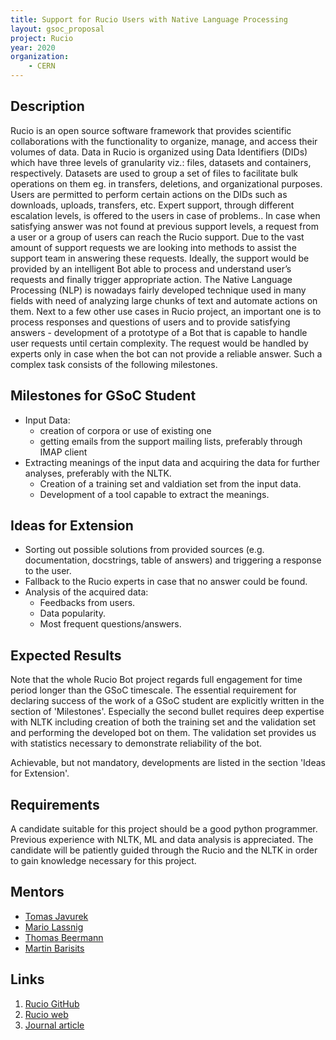 ```yaml
---
title: Support for Rucio Users with Native Language Processing
layout: gsoc_proposal
project: Rucio
year: 2020
organization:
    - CERN
---
```


## Description

Rucio is an open source software framework that provides scientific collaborations with the functionality to organize, manage, and access their volumes of data. Data in Rucio is organized using Data Identifiers (DIDs) which have three levels of granularity viz.: files, datasets and containers, respectively. Datasets are used to group a set of files to facilitate bulk operations on them eg. in transfers, deletions, and organizational purposes. Users are permitted to perform certain actions on the DIDs such as downloads, uploads, transfers, etc. Expert support, through different escalation levels, is offered to the users in case of problems.. In case when satisfying answer was not found at previous support levels, a request from a user or a group of users can reach the Rucio support. Due to the vast amount of support requests we are looking into methods to assist the support team in answering these requests. Ideally, the support would be provided by an intelligent Bot able to process and understand user’s requests and finally trigger appropriate action. 
The Native Language Processing (NLP) is nowadays fairly developed technique used in many fields with need of analyzing large chunks of text and automate actions on them. Next to a few other use cases in Rucio project, an important one is to process responses and questions of users and to provide satisfying answers - development of a prototype of a Bot that is capable to handle user requests until certain complexity. The request would be handled by experts only in case when the bot can not provide a reliable answer. Such a complex task consists of the following milestones.

## Milestones for GSoC Student

 * Input Data: 
   * creation of corpora or use of existing one 
   * getting emails from the support mailing lists, preferably through IMAP client
 * Extracting meanings of the input data and acquiring the data for further analyses, preferably with the NLTK.
   * Creation of a training set and valdiation set from the input data. 
   * Development of a tool capable to extract the meanings.

## Ideas for Extension

 * Sorting out possible solutions from provided sources (e.g. documentation, docstrings, table of answers) and triggering a response to the user.
 * Fallback to the Rucio experts in case that no answer could be found.
 * Analysis of the acquired data:
   * Feedbacks from users.
   * Data popularity.
   * Most frequent questions/answers.

## Expected Results

Note that the whole Rucio Bot project regards full engagement for time period longer than the GSoC timescale. The essential requirement for declaring success of the work of a GSoC student are explicitly written in the section of 'Milestones'. Especially the second bullet requires deep expertise with NLTK including creation of both the training set and the validation set and performing the developed bot on them. The validation set provides us with statistics necessary to demonstrate reliability of the bot. 

Achievable, but not mandatory, developments are listed in the section 'Ideas for Extension'.

## Requirements

A candidate suitable for this project should be a good python programmer. Previous experience with NLTK, ML and data analysis is appreciated. The candidate will be patiently guided through the Rucio and the NLTK in order to gain knowledge necessary for this project.

## Mentors
 * [Tomas Javurek](mailto:tomas.javurek@cern.ch)
 * [Mario Lassnig](mailto:mario.lassnig@cern.ch)
 * [Thomas Beermann](mailto:thomas.beermann@cern.ch)
 * [Martin Barisits](mailto:martin.barisits@cern.ch)

## Links
 1. [Rucio GitHub](https://github.com/rucio/rucio)
 2. [Rucio web](https://github.com/rucio/rucio)
 3. [Journal article](https://doi.org/10.1007/s41781-019-0026-3)
